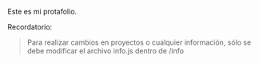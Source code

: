 Este es mi protafolio.

Recordatorio:
>Para realizar cambios en proyectos o cualquier información, sólo se debe modificar el archivo info.js dentro de /info
